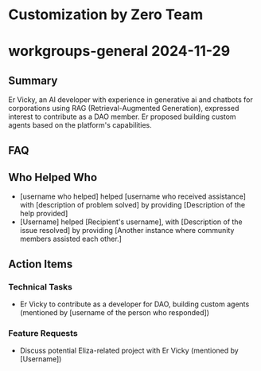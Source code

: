 # Customization by Zero Team

# workgroups-general 2024-11-29

## Summary
Er Vicky, an AI developer with experience in generative ai and chatbots for corporations using RAG (Retrieval-Augmented Generation), expressed interest to contribute as a DAO member. Er proposed building custom agents based on the platform's capabilities.

## FAQ


## Who Helped Who
- [username who helped] helped [username who received assistance] with [description of problem solved] by providing [Description of the help provided]
- [Username] helped [Recipient's username], with [Description of the issue resolved] by providing [Another instance where community members assisted each other.]

## Action Items

### Technical Tasks
- Er Vicky to contribute as a developer for DAO, building custom agents (mentioned by [username of the person who responded])

### Feature Requests
- Discuss potential Eliza-related project with Er Vicky (mentioned by [Username])